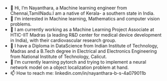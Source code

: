 - 👋 Hi, I’m Nayanthara, a Machine learning engineer from Chennai,TamilNadu.I am a native of Kerala- a southern state in India.
- 👀 I’m interested in Machine learning, Mathematics and computer vision problems.
- 🏢 I am currently working as a Machine Learning Project Associate at HTIC-IIT Madras (a leading R&D center for medical device development in India), with their cardiovascular research group.
- 📖 I have a Diploma in DataScience from Indian Institute of Technology, Madras and a B.Tech degree in Electrical and Electronics Engineering from National Institute of Technology, Calicut.
- 🌱 I’m currently learning pytorch and trying to implement a neural network model on a object localization problem at hand.
- 📫 How to reach me: linkedin.com/in/nayanthara-b-s-4a079011b


